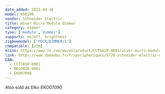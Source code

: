 ```yaml
---
date_added: 2021-04-30
model: W50100
vendor: Schneider Electric 
title: Wiser Micro Module Dimmer
category: dimmer
tyoe: ['module','dimmer']
supports: on/off, brightness
zigbeemodel: ['PUCK/DIMMER/1']
compatible: [z2m]
mlink: https://www.se.com/ww/en/product/CCT5010-0001/wiser-micro-module-dimmer/
link: https://www.domadoo.fr/fr/peripheriques/5720-schneider-electric-micromodule-variateur-eclairage-connecte-zigbee-30-wiser-3606481048165.html
EAN:
  - CCT5010-0001
  - MEG5010-0001
  - EKO07090
---
```

Also sold as Elko EKO07090